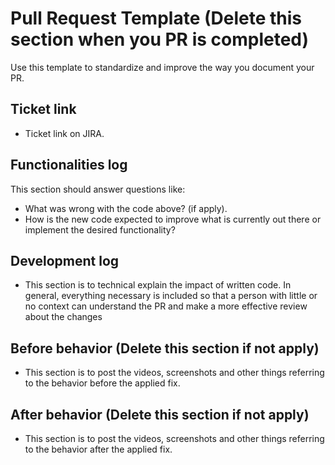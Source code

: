 # Pull Request Template (Delete this section when you PR is completed)

Use this template to standardize and improve the way you document your PR.

## Ticket link

- Ticket link on JIRA.

## Functionalities log

This section should answer questions like: 
- What was wrong with the code above? (if apply). 
- How is the new code expected to improve what is currently out there or implement the desired functionality?

## Development log

- This section is to technical explain the impact of written code. In general, everything necessary is included so that a person with little or no context can understand the PR and make a more effective review about the changes

## Before behavior (Delete this section if not apply)

- This section is to post the videos, screenshots and other things referring to the behavior before the applied fix.

## After behavior (Delete this section if not apply)

- This section is to post the videos, screenshots and other things referring to the behavior after the applied fix.
